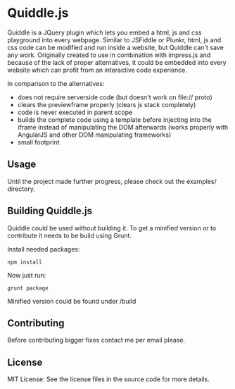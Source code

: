 Quiddle.js
=========

Quiddle is a JQuery plugin which lets you embed a html, js and css playground into every webpage. Similar to JSFiddle or Plunkr, html, js and css code can be modified and run inside a website, but Quiddle can't save any work.  Originally created to use in combination with impress.js and because of the lack of proper alternatives, it could be embedded into every website which can profit from an interactive code experience. 

In comparison to the alternatives:

* does not require serverside code (but doesn't work on file:// proto)
* clears the previewframe properly (clears js stack completely) 
* code is never executed in parent scope
* builds the complete code using a template before injecting into the iframe instead of manipulating the DOM afterwards (works properly with AngularJS and other DOM manipulating frameworks)
* small footprint


Usage
---------
Until the project made further progress, please check out the examples/ directory.

Building Quiddle.js
---------
Quiddle could be used without building it. To get a minified version or to contribute it needs to be build using Grunt.

Install needed packages:

    npm install

Now just run:

    grunt package

Minified version could be found under /build 

Contributing
-------------
Before contributing bigger fixes contact me per email please.

License
-------------
MIT License: See the license files in the source code for more details.

